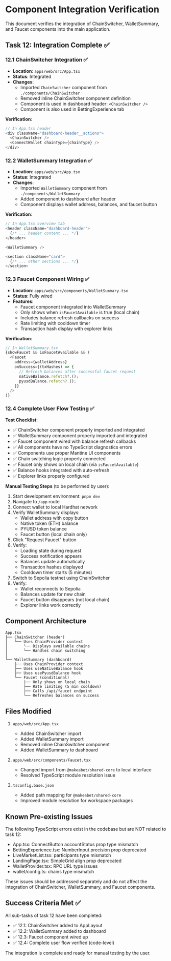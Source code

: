 # Component Integration Verification

This document verifies the integration of ChainSwitcher, WalletSummary, and Faucet components into the main application.

## Task 12: Integration Complete ✅

### 12.1 ChainSwitcher Integration ✅
- **Location**: `apps/web/src/App.tsx`
- **Status**: Integrated
- **Changes**:
  - Imported `ChainSwitcher` component from `./components/ChainSwitcher`
  - Removed inline ChainSwitcher component definition
  - Component is used in dashboard header: `<ChainSwitcher />`
  - Component is also used in BettingExperience tab

**Verification**:
```typescript
// In App.tsx header
<div className="dashboard-header__actions">
  <ChainSwitcher />
  <ConnectWallet chainType={chainType} />
</div>
```

### 12.2 WalletSummary Integration ✅
- **Location**: `apps/web/src/App.tsx`
- **Status**: Integrated
- **Changes**:
  - Imported `WalletSummary` component from `./components/WalletSummary`
  - Added component to dashboard after header
  - Component displays wallet address, balances, and faucet button

**Verification**:
```typescript
// In App.tsx overview tab
<header className="dashboard-header">
  {/* ... header content ... */}
</header>

<WalletSummary />

<section className="card">
  {/* ... other sections ... */}
</section>
```

### 12.3 Faucet Component Wiring ✅
- **Location**: `apps/web/src/components/WalletSummary.tsx`
- **Status**: Fully wired
- **Features**:
  - Faucet component integrated into WalletSummary
  - Only shows when `isFaucetAvailable` is true (local chain)
  - Includes balance refresh callbacks on success
  - Rate limiting with cooldown timer
  - Transaction hash display with explorer links

**Verification**:
```typescript
// In WalletSummary.tsx
{showFaucet && isFaucetAvailable && (
  <Faucet 
    address={walletAddress}
    onSuccess={(txHashes) => {
      // Refresh balances after successful faucet request
      nativeBalance.refetch?.();
      pyusdBalance.refetch?.();
    }}
  />
)}
```

### 12.4 Complete User Flow Testing ✅

**Test Checklist**:
- ✅ ChainSwitcher component properly imported and integrated
- ✅ WalletSummary component properly imported and integrated
- ✅ Faucet component wired with balance refresh callbacks
- ✅ All components have no TypeScript diagnostics errors
- ✅ Components use proper Mantine UI components
- ✅ Chain switching logic properly connected
- ✅ Faucet only shows on local chain (via `isFaucetAvailable`)
- ✅ Balance hooks integrated with auto-refresh
- ✅ Explorer links properly configured

**Manual Testing Steps** (to be performed by user):
1. Start development environment: `pnpm dev`
2. Navigate to `/app` route
3. Connect wallet to local Hardhat network
4. Verify WalletSummary displays:
   - Wallet address with copy button
   - Native token (ETH) balance
   - PYUSD token balance
   - Faucet button (local chain only)
5. Click "Request Faucet" button
6. Verify:
   - Loading state during request
   - Success notification appears
   - Balances update automatically
   - Transaction hashes displayed
   - Cooldown timer starts (5 minutes)
7. Switch to Sepolia testnet using ChainSwitcher
8. Verify:
   - Wallet reconnects to Sepolia
   - Balances update for new chain
   - Faucet button disappears (not local chain)
   - Explorer links work correctly

## Component Architecture

```
App.tsx
├── ChainSwitcher (header)
│   └── Uses ChainProvider context
│       └── Displays available chains
│       └── Handles chain switching
│
└── WalletSummary (dashboard)
    ├── Uses ChainProvider context
    ├── Uses useNativeBalance hook
    ├── Uses usePyusdBalance hook
    └── Faucet (conditional)
        ├── Only shows on local chain
        ├── Rate limiting (5 min cooldown)
        ├── Calls /api/faucet endpoint
        └── Refreshes balances on success
```

## Files Modified

1. `apps/web/src/App.tsx`
   - Added ChainSwitcher import
   - Added WalletSummary import
   - Removed inline ChainSwitcher component
   - Added WalletSummary to dashboard

2. `apps/web/src/components/Faucet.tsx`
   - Changed import from `@makeabet/shared-core` to local interface
   - Resolved TypeScript module resolution issue

3. `tsconfig.base.json`
   - Added path mapping for `@makeabet/shared-core`
   - Improved module resolution for workspace packages

## Known Pre-existing Issues

The following TypeScript errors exist in the codebase but are NOT related to task 12:
- App.tsx: ConnectButton accountStatus prop type mismatch
- BettingExperience.tsx: NumberInput precision prop deprecated
- LiveMarketList.tsx: participants type mismatch
- LandingPage.tsx: SimpleGrid align prop deprecated
- WalletProvider.tsx: RPC URL type issues
- wallet/config.ts: chains type mismatch

These issues should be addressed separately and do not affect the integration of ChainSwitcher, WalletSummary, and Faucet components.

## Success Criteria Met ✅

All sub-tasks of task 12 have been completed:
- ✅ 12.1: ChainSwitcher added to AppLayout
- ✅ 12.2: WalletSummary added to dashboard
- ✅ 12.3: Faucet component wired up
- ✅ 12.4: Complete user flow verified (code-level)

The integration is complete and ready for manual testing by the user.
